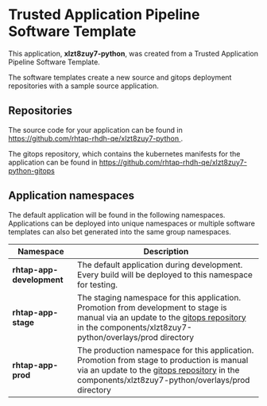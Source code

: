# Trusted Application Pipeline Software Template

This application, **xlzt8zuy7-python**, was created from a Trusted Application Pipeline Software Template.

The software templates create a new source and gitops deployment repositories with a sample source application. 

## Repositories

The source code for your application can be found in [https://github.com/rhtap-rhdh-qe/xlzt8zuy7-python ](https://github.com/rhtap-rhdh-qe/xlzt8zuy7-python ).
 
The gitops repository, which contains the kubernetes manifests for the application can be found in 
[https://github.com/rhtap-rhdh-qe/xlzt8zuy7-python-gitops ](https://github.com/rhtap-rhdh-qe/xlzt8zuy7-python-gitops ) 

## Application namespaces 

The default application will be found in the following namespaces. Applications can be deployed into unique namespaces or multiple software templates can also bet generated into the same group namespaces.  

|  Namespace   |  Description   |  
| -------- | -------- |   
| **rhtap-app-development** | The default application during development. Every build will be deployed to this namespace for testing. | 
| **rhtap-app-stage** | The staging namespace for this application. Promotion from development to stage is manual via an update to the [gitops repository](https://github.com/rhtap-rhdh-qe/xlzt8zuy7-python-gitops ) in the components/xlzt8zuy7-python/overlays/prod directory |  
| **rhtap-app-prod** | The production namespace for this application. Promotion from stage to production is manual via an update to the [gitops repository](https://github.com/rhtap-rhdh-qe/xlzt8zuy7-python-gitops ) in the components/xlzt8zuy7-python/overlays/prod directory | 